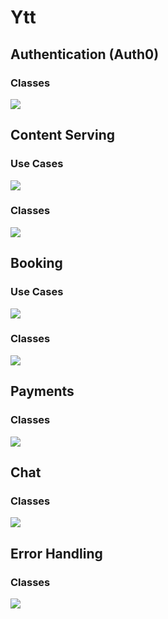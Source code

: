 # Ytt

## Authentication (Auth0)

### Classes

![](class-user.svg)

## Content Serving

### Use Cases

![](case-content.svg)

### Classes

![](class-content.svg)

## Booking 

### Use Cases

![](case-booking.svg)

### Classes

![](class-booking.svg)

## Payments

### Classes

![](class-payments.svg)

## Chat

### Classes

![](class-chat.svg)

## Error Handling

### Classes

![](class-error-handling.svg)
